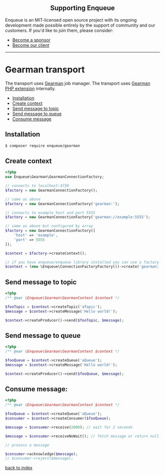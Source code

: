 <h2 align="center">Supporting Enqueue</h2>

Enqueue is an MIT-licensed open source project with its ongoing development made possible entirely by the support of community and our customers. If you'd like to join them, please consider:

- [Become a sponsor](https://www.patreon.com/makasim)
- [Become our client](http://forma-pro.com/)

---

# Gearman transport

The transport uses [Gearman](http://gearman.org/) job manager. 
The transport uses [Gearman PHP extension](http://php.net/manual/en/book.gearman.php) internally.      

* [Installation](#installation)
* [Create context](#create-context)
* [Send message to topic](#send-message-to-topic)
* [Send message to queue](#send-message-to-queue)
* [Consume message](#consume-message)

## Installation

```bash
$ composer require enqueue/gearman
```


## Create context

```php
<?php
use Enqueue\Gearman\GearmanConnectionFactory;

// connects to localhost:4730
$factory = new GearmanConnectionFactory();

// same as above
$factory = new GearmanConnectionFactory('gearman:');

// connects to example host and port 5555
$factory = new GearmanConnectionFactory('gearman://example:5555');

// same as above but configured by array
$factory = new GearmanConnectionFactory([
    'host' => 'example',
    'port' => 5555
]);

$context = $factory->createContext();

// if you have enqueue/enqueue library installed you can use a factory to build context from DSN 
$context = (new \Enqueue\ConnectionFactoryFactory())->create('gearman:')->createContext();
```

## Send message to topic

```php
<?php
/** @var \Enqueue\Gearman\GearmanContext $context */

$fooTopic = $context->createTopic('aTopic');
$message = $context->createMessage('Hello world!');

$context->createProducer()->send($fooTopic, $message);
```

## Send message to queue 

```php
<?php
/** @var \Enqueue\Gearman\GearmanContext $context */

$fooQueue = $context->createQueue('aQueue');
$message = $context->createMessage('Hello world!');

$context->createProducer()->send($fooQueue, $message);
```

## Consume message:

```php
<?php
/** @var \Enqueue\Gearman\GearmanContext $context */

$fooQueue = $context->createQueue('aQueue');
$consumer = $context->createConsumer($fooQueue);

$message = $consumer->receive(2000); // wait for 2 seconds

$message = $consumer->receiveNoWait(); // fetch message or return null immediately 

// process a message

$consumer->acknowledge($message);
// $consumer->reject($message);
```

[back to index](../index.md)